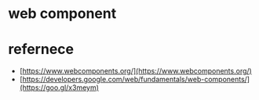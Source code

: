 # web component

# refernece

* [https://www.webcomponents.org/](https://www.webcomponents.org/)
* [https://developers.google.com/web/fundamentals/web-components/](https://goo.gl/x3meym)
